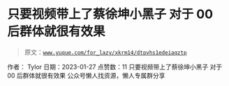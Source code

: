 # 只要视频带上了蔡徐坤小黑子 对于 00 后群体就很有效果

> 原文：[`www.yuque.com/for_lazy/xkrm14/dtpvhs1edeiaqztp`](https://www.yuque.com/for_lazy/xkrm14/dtpvhs1edeiaqztp)

<ne-p id="u0e6ebca0" data-lake-id="u0e6ebca0"><ne-text id="ue5bc3c71">作者： Tylor</ne-text></ne-p> <ne-p id="u0f65d1a6" data-lake-id="u0f65d1a6"><ne-text id="u84e23e9a">日期：2023-01-27</ne-text></ne-p> <ne-p id="ucdbc0f94" data-lake-id="ucdbc0f94"><ne-text id="u45747860">点赞数：</ne-text><ne-text id="ub1775443" ne-bold="true">11</ne-text></ne-p> <ne-hole id="u17f1b8b2" data-lake-id="u17f1b8b2"><ne-card data-card-name="hr" data-card-type="block" id="s8ZNk" data-event-boundary="card"><ne-p id="u795b1638" data-lake-id="u795b1638"><ne-text id="u95c324f4">只要视频带上了蔡徐坤小黑子 对于 00 后群体就很有效果</ne-text></ne-p> <ne-hole id="udc526d4f" data-lake-id="udc526d4f"><ne-card data-card-name="hr" data-card-type="block" id="F6WND" data-event-boundary="card"><ne-p id="u14b9a527" data-lake-id="u14b9a527"><ne-text id="u7959493c">公众号懒人找资源，懒人专属群分享</ne-text></ne-p></ne-card></ne-hole></ne-card></ne-hole>